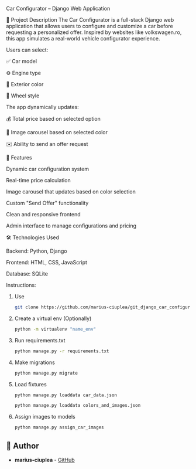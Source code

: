 Car Configurator – Django Web Application

📌 Project Description
The Car Configurator is a full-stack Django web application that allows users to configure and customize a car before requesting a personalized offer. Inspired by websites like volkswagen.ro, this app simulates a real-world vehicle configurator experience.

Users can select:

✅ Car model

⚙️ Engine type

🎨 Exterior color

🛞 Wheel style

The app dynamically updates:

💰 Total price based on selected option

📸 Image carousel based on selected color

✉️ Ability to send an offer request

🔧 Features

Dynamic car configuration system

Real-time price calculation

Image carousel that updates based on color selection

Custom "Send Offer" functionality

Clean and responsive frontend

Admin interface to manage configurations and pricing

🛠️ Technologies Used

Backend: Python, Django

Frontend: HTML, CSS, JavaScript

Database: SQLite

Instructions:

1. Use
   ```bash
   git clone https://github.com/marius-ciuplea/git_django_car_configurator.git
   ```
2. Create a virtual env (Optionally)
   ```bash
   python -m virtualenv "name_env"
   ```
3. Run requirements.txt
   ```bash
   python manage.py -r requirements.txt
4. Make migrations
   ```bash
   python manage.py migrate
   ```
5. Load fixtures
   ```bash
   python manage.py loaddata car_data.json
   ```
   ```bash
   python manage.py loaddata colors_and_images.json
   ```
6. Assign images to models
   ```bash
   python manage.py assign_car_images
   ```


## 👤 Author
- **marius-ciuplea** - [GitHub](https://github.com/marius-ciuplea)
